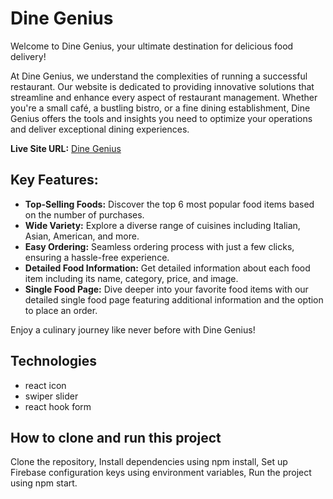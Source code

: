 # Dine Genius

Welcome to Dine Genius, your ultimate destination for delicious food delivery!

At Dine Genius, we understand the complexities of running a successful restaurant. Our website is dedicated to providing innovative solutions that streamline and enhance every aspect of restaurant management. Whether you're a small café, a bustling bistro, or a fine dining establishment, Dine Genius offers the tools and insights you need to optimize your operations and deliver exceptional dining experiences.

**Live Site URL:** [Dine Genius](https://restaurant-management-we-21b49.web.app/)

## Key Features:
- **Top-Selling Foods:** Discover the top 6 most popular food items based on the number of purchases.
- **Wide Variety:** Explore a diverse range of cuisines including Italian, Asian, American, and more.
- **Easy Ordering:** Seamless ordering process with just a few clicks, ensuring a hassle-free experience.
- **Detailed Food Information:** Get detailed information about each food item including its name, category, price, and image.
- **Single Food Page:** Dive deeper into your favorite food items with our detailed single food page featuring additional information and the option to place an order.

Enjoy a culinary journey like never before with Dine Genius!

## Technologies
- react icon
- swiper slider
- react hook form

## How to clone and run this project

Clone the repository,
Install dependencies using npm install,
Set up Firebase configuration keys using environment variables,
Run the project using npm start.
